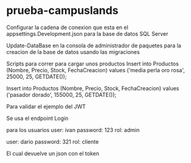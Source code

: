 # prueba-campuslands

Configurar la cadena de conexion que esta en el appsettings.Development.json para la base de datos SQL Server

Update-DataBase en la consola de administrador de paquetes para la creacion de la base de datos usando las migraciones

Scripts para correr para cargar unos productos
  Insert into Productos (Nombre, Precio, Stock, FechaCreacion)
  values ('media perla oro rosa', 25000, 25, GETDATE());

  Insert into Productos (Nombre, Precio, Stock, FechaCreacion)
  values ('pasador dorado', 155000, 25, GETDATE());

Para validar el ejemplo del JWT

Se usa el endpoint Login

para los usuarios
user: ivan
password: 123
rol: admin

user: dario
password: 321
rol: cliente

El cual devuelve un json con el token

  

